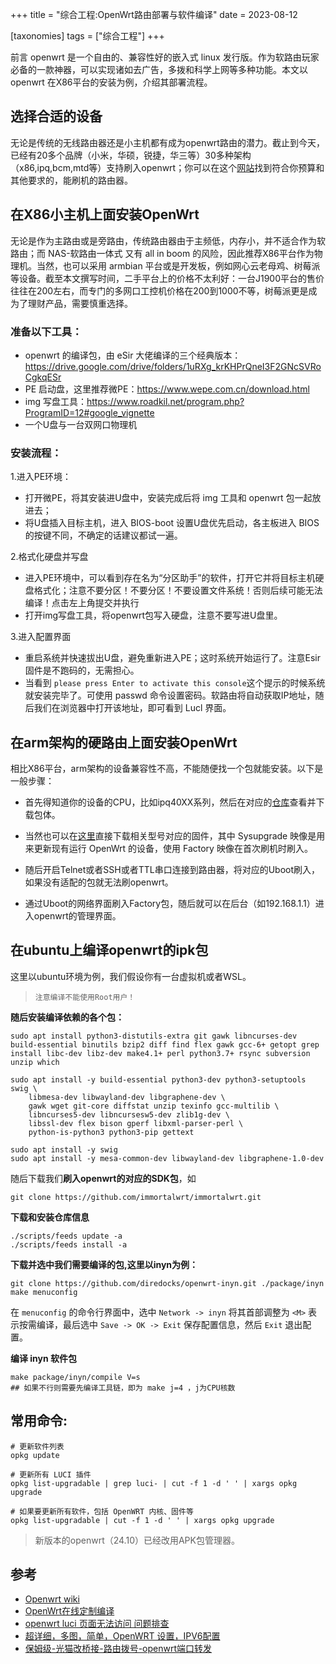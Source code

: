 +++
title = "综合工程:OpenWrt路由部署与软件编译"
date = 2023-08-12

[taxonomies]
tags = ["综合工程"]
+++


前言 openwrt 是一个自由的、兼容性好的嵌入式 linux 发行版。作为软路由玩家必备的一款神器，可以实现诸如去广告，多拨和科学上网等多种功能。本文以 openwrt 在X86平台的安装为例，介绍其部署流程。
<!-- more -->

## 选择合适的设备

无论是传统的无线路由器还是小主机都有成为openwrt路由的潜力。截止到今天，已经有20多个品牌（小米，华硕，锐捷，华三等）30多种架构（x86,ipq,bcm,mtd等）支持刷入openwrt；你可以在这个[网站](https://mao.fan/select)找到符合你预算和其他要求的，能刷机的路由器。

## 在X86小主机上面安装OpenWrt

无论是作为主路由或是旁路由，传统路由器由于主频低，内存小，并不适合作为软路由；而 NAS-软路由一体式 又有 all in boom 的风险，因此推荐X86平台作为物理机。当然，也可以采用 armbian 平台或是开发板，例如网心云老母鸡、树莓派等设备。截至本文撰写时间，二手平台上的价格不太利好：一台J1900平台的售价往往在200左右，而专门的多网口工控机价格在200到1000不等，树莓派更是成为了理财产品，需要慎重选择。

### 准备以下工具：

- openwrt 的编译包，由 eSir 大佬编译的三个经典版本：
https://drive.google.com/drive/folders/1uRXg_krKHPrQneI3F2GNcSVRoCgkqESr
- PE 启动盘，这里推荐微PE：https://www.wepe.com.cn/download.html
- img 写盘工具：https://www.roadkil.net/program.php?ProgramID=12#google_vignette
- 一个U盘与一台双网口物理机

### 安装流程：

1.进入PE环境：

- 打开微PE，将其安装进U盘中，安装完成后将 img 工具和 openwrt 包一起放进去；
- 将U盘插入目标主机，进入 BIOS-boot 设置U盘优先启动，各主板进入 BIOS 的按键不同，不确定的话建议都试一遍。

2.格式化硬盘并写盘

- 进入PE环境中，可以看到存在名为“分区助手”的软件，打开它并将目标主机硬盘格式化；注意不要分区！不要分区！不要设置文件系统！否则后续可能无法编译！点击左上角提交并执行
- 打开img写盘工具，将openwrt包写入硬盘，注意不要写进U盘里。

3.进入配置界面

- 重启系统并快速拔出U盘，避免重新进入PE；这时系统开始运行了。注意Esir固件是不跑码的，无需担心。
- 当看到 `please press Enter to activate this console`这个提示的时候系统就安装完毕了。可使用 passwd 命令设置密码。软路由将自动获取IP地址，随后我们在浏览器中打开该地址，即可看到 Lucl 界面。

## 在arm架构的硬路由上面安装OpenWrt

相比X86平台，arm架构的设备兼容性不高，不能随便找一个包就能安装。以下是一般步骤：

- 首先得知道你的设备的CPU，比如ipq40XX系列，然后在对应的[仓库](https://archive.openwrt.org/releases/23.05.4/targets/)查看并下载包体。

- 当然也可以在[这里](https://firmware-selector.openwrt.org/)直接下载相关型号对应的固件，其中 Sysupgrade 映像是用来更新现有运行 OpenWrt 的设备，使用 Factory 映像在首次刷机时刷入。

- 随后开启Telnet或者SSH或者TTL串口连接到路由器，将对应的Uboot刷入，如果没有适配的包就无法刷openwrt。

- 通过Uboot的网络界面刷入Factory包，随后就可以在后台（如192.168.1.1）进入openwrt的管理界面。



## 在ubuntu上编译openwrt的ipk包

这里以ubuntu环境为例，我们假设你有一台虚拟机或者WSL。

> ``注意编译不能使用Root用户！``

**随后安装编译依赖的各个包：**

```
sudo apt install python3-distutils-extra git gawk libncurses-dev build-essential binutils bzip2 diff find flex gawk gcc-6+ getopt grep install libc-dev libz-dev make4.1+ perl python3.7+ rsync subversion unzip which

sudo apt install -y build-essential python3-dev python3-setuptools swig \
    libmesa-dev libwayland-dev libgraphene-dev \
    gawk wget git-core diffstat unzip texinfo gcc-multilib \
    libncurses5-dev libncursesw5-dev zlib1g-dev \
    libssl-dev flex bison gperf libxml-parser-perl \
    python-is-python3 python3-pip gettext

sudo apt install -y swig
sudo apt install -y mesa-common-dev libwayland-dev libgraphene-1.0-dev
```
随后下载我们**刷入openwrt的对应的SDK包**，如

```
git clone https://github.com/immortalwrt/immortalwrt.git
```

**下载和安装仓库信息**
```
./scripts/feeds update -a
./scripts/feeds install -a
```
**下载并选中我们需要编译的包,这里以inyn为例：**
```
git clone https://github.com/diredocks/openwrt-inyn.git ./package/inyn
make menuconfig
```

在 `menuconfig` 的命令行界面中，选中 `Network -> inyn` 将其首部调整为 `<M>` 表示按需编译，最后选中 `Save -> OK -> Exit` 保存配置信息，然后 `Exit` 退出配置。

**编译 inyn 软件包**
```
make package/inyn/compile V=s
## 如果不行则需要先编译工具链，即为 make j=4 ，j为CPU核数
```
## 常用命令:
```
# 更新软件列表
opkg update

# 更新所有 LUCI 插件
opkg list-upgradable | grep luci- | cut -f 1 -d ' ' | xargs opkg upgrade

# 如果要更新所有软件，包括 OpenWRT 内核、固件等
opkg list-upgradable | cut -f 1 -d ' ' | xargs opkg upgrade
```
> 新版本的openwrt（24.10）已经改用APK包管理器。

## 参考

- [Openwrt wiki](https://openwrt.org/zh/docs/start)
- [OpenWrt在线定制编译](https://openwrt.ai/?target=ipq807x%2Fgeneric&id=xiaomi_ax3600)
- [openwrt luci 页面无法访问 问题排查](https://www.cnblogs.com/tfel-ypoc/p/17226064.html)
- [超详细，多图，简单，OpenWRT 设置，IPV6配置](https://post.smzdm.com/p/axz6369w/)
- [保姆级-光猫改桥接-路由拨号-openwrt端口转发](https://blog.csdn.net/weixin_44548582/article/details/121064734)
